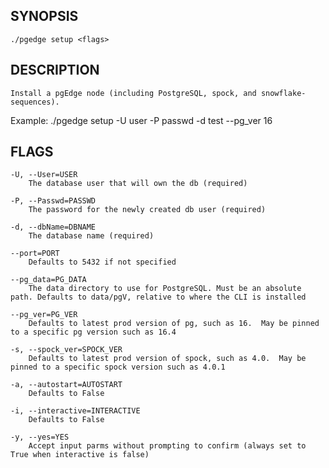 
## SYNOPSIS
    ./pgedge setup <flags>

## DESCRIPTION
    Install a pgEdge node (including PostgreSQL, spock, and snowflake-sequences).

Example: ./pgedge setup -U user -P passwd -d test --pg_ver 16

## FLAGS
    -U, --User=USER
        The database user that will own the db (required)
    
    -P, --Passwd=PASSWD
        The password for the newly created db user (required)
    
    -d, --dbName=DBNAME
        The database name (required)
    
    --port=PORT
        Defaults to 5432 if not specified
    
    --pg_data=PG_DATA
        The data directory to use for PostgreSQL. Must be an absolute path. Defaults to data/pgV, relative to where the CLI is installed
    
    --pg_ver=PG_VER
        Defaults to latest prod version of pg, such as 16.  May be pinned to a specific pg version such as 16.4
    
    -s, --spock_ver=SPOCK_VER
        Defaults to latest prod version of spock, such as 4.0.  May be pinned to a specific spock version such as 4.0.1
    
    -a, --autostart=AUTOSTART
        Defaults to False
    
    -i, --interactive=INTERACTIVE
        Defaults to False
    
    -y, --yes=YES
        Accept input parms without prompting to confirm (always set to True when interactive is false)
    

